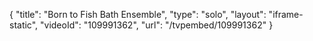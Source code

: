 {
    "title": "Born to Fish Bath Ensemble",
    "type": "solo",
    "layout": "iframe-static",
    "videoId": "109991362",
    "url": "\/tvpembed\/109991362"
}